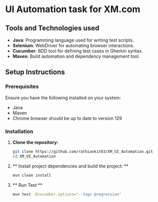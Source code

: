 # UI Automation task for XM.com

## Tools and Technologies used

- **Java**: Programming language used for writing test scripts.
- **Selenium**: WebDriver for automating browser interactions.
- **Cucumber**: BDD tool for defining test cases in Gherkin syntax.
- **Maven**: Build automation and dependency management tool.

## Setup Instructions

### Prerequisites

Ensure you have the following installed on your system:

- Java
- Maven
- Chrome browser should be up to date to version 129

### Installation

1. **Clone the repository:**

   ```bash
   git clone https://github.com/rathiankit03/XM_UI_Automation.git
   cd XM_UI_Automation
   ```

2. ** Install project dependencies and build the project: **

    ```bash
    mvn clean install
    ```
3. ** Run Test **

    ```bash
    mvn test -Dcucumber.options="--tags @regression"
    ```    
